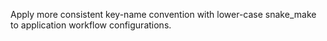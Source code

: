 Apply more consistent key-name convention with lower-case snake_make to application workflow configurations.
